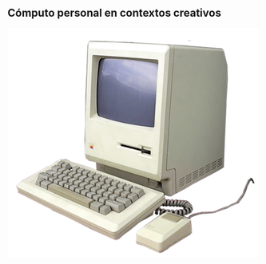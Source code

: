 

## Cómputo personal en contextos creativos


![compu](https://github.com/MarianneTeixido/ABCDigital2020-2/blob/master/img/compu.png)

